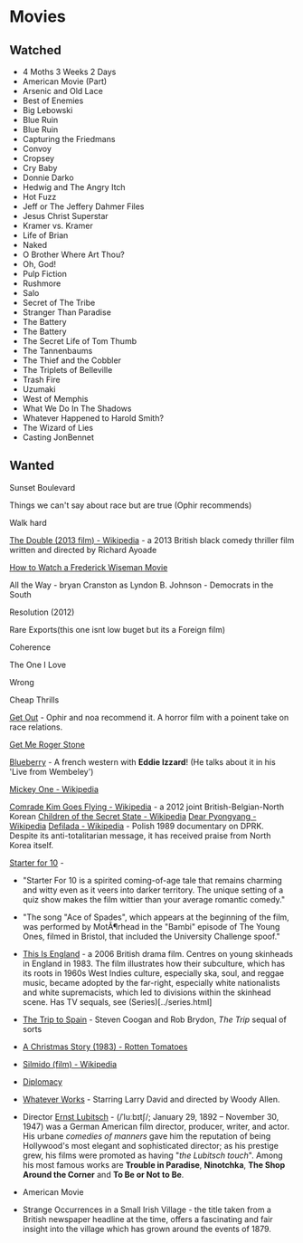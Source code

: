 # Movies

## Watched

* 4 Moths 3 Weeks 2 Days
* American Movie (Part)
* Arsenic and Old Lace
* Best of Enemies
* Big Lebowski
* Blue Ruin
* Blue Ruin
* Capturing the Friedmans
* Convoy
* Cropsey
* Cry Baby
* Donnie Darko
* Hedwig and The Angry Itch
* Hot Fuzz
* Jeff or The Jeffery Dahmer Files
* Jesus Christ Superstar
* Kramer vs. Kramer
* Life of Brian
* Naked 
* O Brother Where Art Thou?
* Oh, God!
* Pulp Fiction 
* Rushmore
* Salo
* Secret of The Tribe
* Stranger Than Paradise
* The Battery
* The Battery
* The Secret Life of Tom Thumb
* The Tannenbaums
* The Thief and the Cobbler
* The Triplets of Belleville
* Trash Fire 
* Uzumaki
* West of Memphis
* What We Do In The Shadows
* Whatever Happened to Harold Smith?
* The Wizard of Lies
* Casting JonBennet
## Wanted

Sunset Boulevard 

Things we can't say about race but are true (Ophir recommends)

Walk hard 

[The Double (2013 film) - Wikipedia](https://en.wikipedia.org/wiki/The_Double_(2013_film)) - a 2013 British black comedy thriller film written and directed by Richard Ayoade

[How to Watch a Frederick Wiseman Movie](https://nyti.ms/2oEWFLK)

All the Way - bryan Cranston as Lyndon B. Johnson - Democrats in the South

Resolution (2012)

Rare Exports(this one isnt low buget but its a Foreign film)

Coherence

The One I Love

Wrong

Cheap Thrills 

[Get Out](https://en.wikipedia.org/wiki/Get_Out_(film)) - Ophir and noa recommend it. A horror film with a poinent take on race relations.

[Get Me Roger Stone](https://www.theguardian.com/film/2017/may/12/get-me-roger-stone-documentary-review-donald-trump)

[Blueberry](https://en.wikipedia.org/wiki/Blueberry_(film)) - A french western with **Eddie Izzard**! (He talks about it in his 'Live from Wembeley')

[Mickey One - Wikipedia](https://en.wikipedia.org/wiki/Mickey_One)

[Comrade Kim Goes Flying - Wikipedia](https://en.wikipedia.org/wiki/Comrade_Kim_Goes_Flying) - a 2012 joint British-Belgian-North Korean
[Children of the Secret State - Wikipedia](https://en.wikipedia.org/wiki/Children_of_the_Secret_State)
[Dear Pyongyang - Wikipedia](https://en.wikipedia.org/wiki/Dear_Pyongyang)
[Defilada - Wikipedia](https://en.wikipedia.org/wiki/Defilada) - Polish 1989 documentary on DPRK. Despite its anti-totalitarian message, it has received praise 
from North Korea itself.

[Starter for 10](https://en.wikipedia.org/wiki/Starter_for_10_(film)) - 

  * "Starter For 10 is a spirited coming-of-age tale that remains charming and witty even as it veers into darker territory. The unique setting of a quiz show makes the film wittier than your average romantic comedy."

  * "The song "Ace of Spades", which appears at the beginning of the film, was performed by MotÃ¶rhead in the "Bambi" episode of The Young Ones, filmed in Bristol, that included the University Challenge spoof."

* [This Is England](https://en.wikipedia.org/wiki/This_Is_England) - a 2006 British drama film. Centres on young skinheads in England in 1983. The film illustrates how their subculture, which has its roots in 1960s West Indies culture, especially ska, soul, and reggae music, became adopted by the far-right, especially white nationalists and white supremacists, which led to divisions within the skinhead scene. Has TV sequals, see (Series)[../series.html]

* [The Trip to Spain](http://www.slate.com/blogs/browbeat/2017/08/11/the_trip_to_spain_extends_the_best_and_saddest_summer_movie_franchise.html) - Steven Coogan and Rob Brydon, *The Trip* sequal of sorts

* [A Christmas Story (1983) - Rotten Tomatoes](https://www.rottentomatoes.com/m/1004151_christmas_story)

* [Silmido (film) - Wikipedia](https://en.wikipedia.org/wiki/Silmido_(film))

* [Diplomacy](https://www.reddit.com/r/AskHistorians/comments/3i978w/did_the_nazis_ever_destroy_ancient_andor/cuey4wd/)

* [Whatever Works](https://en.wikipedia.org/wiki/Whatever_Works) - Starring Larry David and directed by Woody Allen.

* Director [Ernst Lubitsch](https://en.wikipedia.org/wiki/Ernst_Lubitsch) - (/ˈluːbɪtʃ/; January 29, 1892 – November 30, 1947) was a German American film director, producer, writer, and actor. His urbane *comedies of manners* gave him the reputation of being Hollywood's most elegant and sophisticated director; as his prestige grew, his films were promoted as having "_the Lubitsch touch_". Among his most famous works are **Trouble in Paradise**, **Ninotchka**, **The Shop Around the Corner** and **To Be or Not to Be**.

* American Movie

* Strange Occurrences in a Small Irish Village - the title taken from a British newspaper headline at the time, offers a fascinating and fair insight into the village which has grown around the events of 1879.